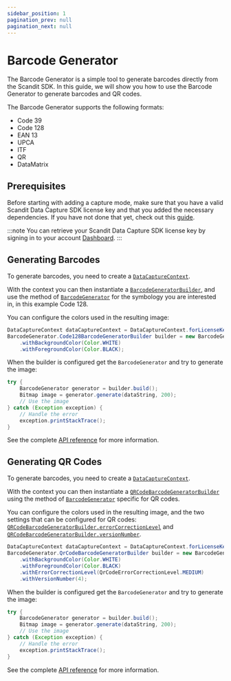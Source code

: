 ```yaml
---
sidebar_position: 1
pagination_prev: null
pagination_next: null
---
```


# Barcode Generator

The Barcode Generator is a simple tool to generate barcodes directly from the Scandit SDK. In this guide, we will show you how to use the Barcode Generator to generate barcodes and QR codes. 

The Barcode Generator supports the following formats:

* Code 39
* Code 128
* EAN 13
* UPCA
* ITF
* QR
* DataMatrix

## Prerequisites

Before starting with adding a capture mode, make sure that you have a valid Scandit Data Capture SDK license key and that you added the necessary dependencies. If you have not done that yet, check out this [guide](/sdks/android/add-sdk).

:::note
You can retrieve your Scandit Data Capture SDK license key by signing in to your account [Dashboard](https://ssl.scandit.com/dashboard/sign-in).
:::

## Generating Barcodes

To generate barcodes, you need to create a [`DataCaptureContext`](https://docs.scandit.com/6.28/data-capture-sdk/android/core/api/data-capture-context.html#class-scandit.datacapture.core.DataCaptureContext). 

With the context you can then instantiate a [`BarcodeGeneratorBuilder`](https://docs.scandit.com/6.28/data-capture-sdk/android/barcode-capture/api/barcode-generator-builder.html#class-scandit.datacapture.barcode.generator.BarcodeGeneratorBuilder), and use the method of [`BarcodeGenerator`](https://docs.scandit.com/6.28/data-capture-sdk/android/barcode-capture/api/barcode-generator.html#class-scandit.datacapture.barcode.generator.BarcodeGenerator) for the symbology you are interested in, in this example Code 128.

You can configure the colors used in the resulting image:

```java
DataCaptureContext dataCaptureContext = DataCaptureContext.forLicenseKey(licenseKey);
BarcodeGenerator.Code128BarcodeGeneratorBuilder builder = new BarcodeGenerator.code128BarcodeGeneratorBuilder(dataCaptureContext)
    .withBackgroundColor(Color.WHITE)
    .withForegroundColor(Color.BLACK);
```

When the builder is configured get the `BarcodeGenerator` and try to generate the image:

```java
try {
    BarcodeGenerator generator = builder.build();
    Bitmap image = generator.generate(dataString, 200);
    // Use the image
} catch (Exception exception) {
    // Handle the error
    exception.printStackTrace();
}
```

See the complete [API reference](https://docs.scandit.com/6.28/data-capture-sdk/android/barcode-capture/api/barcode-generator.html) for more information.

## Generating QR Codes

To generate barcodes, you need to create a [`DataCaptureContext`](https://docs.scandit.com/6.28/data-capture-sdk/android/core/api/data-capture-context.html#class-scandit.datacapture.core.DataCaptureContext). 

With the context you can then instantiate a [`QRCodeBarcodeGeneratorBuilder`](https://docs.scandit.com/6.28/data-capture-sdk/android/barcode-capture/api/barcode-generator-builder.html#class-scandit.datacapture.barcode.generator.QrCodeBarcodeGeneratorBuilder) using the method of [`BarcodeGenerator`](https://docs.scandit.com/6.28/data-capture-sdk/android/barcode-capture/api/barcode-generator.html#class-scandit.datacapture.barcode.generator.BarcodeGenerator) specific for QR codes.

You can configure the colors used in the resulting image, and the two settings that can be configured for QR codes: [`QRCodeBarcodeGeneratorBuilder.errorCorrectionLevel`](https://docs.scandit.com/6.28/data-capture-sdk/android/barcode-capture/api/barcode-generator-builder.html#method-scandit.datacapture.barcode.generator.QrCodeBarcodeGeneratorBuilder.WithErrorCorrectionLevel) and [`QRCodeBarcodeGeneratorBuilder.versionNumber`](https://docs.scandit.com/6.28/data-capture-sdk/android/barcode-capture/api/barcode-generator-builder.html#method-scandit.datacapture.barcode.generator.QrCodeBarcodeGeneratorBuilder.WithVersionNumber).

```java
DataCaptureContext dataCaptureContext = DataCaptureContext.forLicenseKey(licenseKey);
BarcodeGenerator.QrCodeBarcodeGeneratorBuilder builder = new BarcodeGenerator.QrCodeBarcodeGeneratorBuilder(dataCaptureContext)
    .withBackgroundColor(Color.WHITE)
    .withForegroundColor(Color.BLACK)
    .withErrorCorrectionLevel(QrCodeErrorCorrectionLevel.MEDIUM)
    .withVersionNumber(4);
```

When the builder is configured get the `BarcodeGenerator` and try to generate the image:

```java
try {
    BarcodeGenerator generator = builder.build();
    Bitmap image = generator.generate(dataString, 200);
    // Use the image
} catch (Exception exception) {
    // Handle the error
    exception.printStackTrace();
}
```

See the complete [API reference](https://docs.scandit.com/6.28/data-capture-sdk/android/barcode-capture/api/barcode-generator.html) for more information.